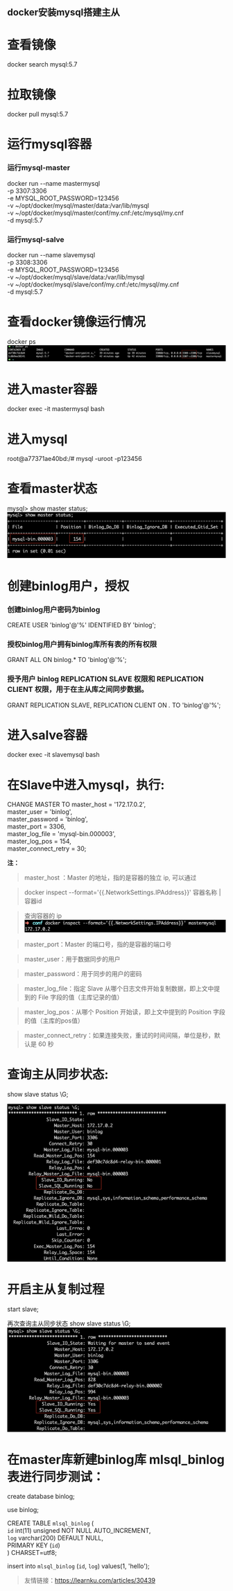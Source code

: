 docker安装mysql搭建主从
---
# 查看镜像
docker search mysql:5.7
# 拉取镜像
docker pull mysql:5.7
# 运行mysql容器

### 运行mysql-master
docker run --name mastermysql \
-p 3307:3306 \
-e MYSQL_ROOT_PASSWORD=123456 \
-v ~/opt/docker/mysql/master/data:/var/lib/mysql \
-v ~/opt/docker/mysql/master/conf/my.cnf:/etc/mysql/my.cnf \
-d mysql:5.7

### 运行mysql-salve
docker run --name slavemysql \
-p 3308:3306 \
-e MYSQL_ROOT_PASSWORD=123456 \
-v ~/opt/docker/mysql/slave/data:/var/lib/mysql \
-v ~/opt/docker/mysql/slave/conf/my.cnf:/etc/mysql/my.cnf \
-d mysql:5.7


# 查看docker镜像运行情况
docker ps
![](assets/markdown-img-paste-20190926115002849.png)

# 进入master容器
docker exec -it mastermysql bash

# 进入mysql
root@a77371ae40bd:/# mysql -uroot -p123456

# 查看master状态
mysql> show master status;
![](assets/markdown-img-paste-20190926115058346.png)

# 创建binlog用户，授权
### 创建binlog用户密码为binlog
CREATE USER 'binlog'@'%' IDENTIFIED BY 'binlog';
### 授权binlog用户拥有binlog库所有表的所有权限
GRANT ALL ON binlog.* TO 'binlog'@'%';
### 授予用户 binlog REPLICATION SLAVE 权限和 REPLICATION CLIENT 权限，用于在主从库之间同步数据。
GRANT REPLICATION SLAVE, REPLICATION CLIENT ON *.* TO 'binlog'@'%';


# 进入salve容器
docker exec -it slavemysql bash

# 在Slave中进入mysql，执行:
CHANGE MASTER TO master_host = '172.17.0.2', \
master_user = 'binlog', \
master_password = 'binlog', \
master_port = 3306, \
master_log_file = 'mysql-bin.000003', \
master_log_pos = 154, \
master_connect_retry = 30;

**注：**
>master_host ：Master 的地址，指的是容器的独立 ip, 可以通过

>docker inspect --format='{{.NetworkSettings.IPAddress}}' 容器名称 | 容器id

>查询容器的 ip
![](assets/markdown-img-paste-20190926115222899.png)

>master_port：Master 的端口号，指的是容器的端口号

>master_user：用于数据同步的用户

>master_password：用于同步的用户的密码

>master_log_file：指定 Slave 从哪个日志文件开始复制数据，即上文中提到的 File 字段的值（主库记录的值）

>master_log_pos：从哪个 Position 开始读，即上文中提到的 Position 字段的值（主库的pos值）

>master_connect_retry：如果连接失败，重试的时间间隔，单位是秒，默认是 60 秒

# 查询主从同步状态:
show slave status \G;

![](assets/markdown-img-paste-20190926115401342.png)

# 开启主从复制过程
start slave;

再次查询主从同步状态 show slave status \G;
![](assets/markdown-img-paste-20190926115534116.png)

# 在master库新建binlog库 mlsql_binlog表进行同步测试：
create database binlog;

use binlog;

CREATE TABLE `mlsql_binlog` ( \
  `id` int(11) unsigned NOT NULL AUTO_INCREMENT, \
  `log` varchar(200) DEFAULT NULL, \
  PRIMARY KEY (`id`) \
) CHARSET=utf8;

insert into `mlsql_binlog` (`id`, `log`) values(1, 'hello');

> 友情链接：https://learnku.com/articles/30439
